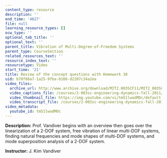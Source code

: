 ```yaml
---
content_type: resource
description: ''
end_time: '4627'
file: null
learning_resource_types: []
ocw_type: ''
optional_tab_title: ''
optional_text: ''
parent_title: Vibration of Multi-Degree-of-Freedom Systems
parent_type: CourseSection
related_resources_text: ''
resource_index_text: ''
resourcetype: Video
start_time: '21'
title: Review of the concept questions with Homework 10
uid: b70f68a7-1a25-9fba-0166-d2207c34a2ea
video_files:
  archive_url: http://www.archive.org/download/MIT2.003SCF11/MIT2_003SCF11_lec23_300k.mp4
  video_captions_file: /courses/2-003sc-engineering-dynamics-fall-2011/b4205886eade56dbb42fd0fcdc1df3cd_tm51lwadMOc.vtt
  video_thumbnail_file: https://img.youtube.com/vi/tm51lwadMOc/default.jpg
  video_transcript_file: /courses/2-003sc-engineering-dynamics-fall-2011/97b15de0b9274951a2637a2d49c23bc9_tm51lwadMOc.pdf
video_metadata:
  youtube_id: tm51lwadMOc
---
```


**Description:** Prof. Vandiver begins with an overview then goes over the linearization of a 2-DOF system, free vibration of linear multi-DOF systems, finding natural frequencies and mode shapes of multi-DOF systems, and mode superposition analysis of a 2-DOF system.

**Instructor:** J. Kim Vandiver



